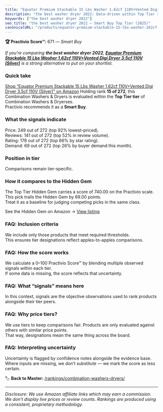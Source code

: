 ```yaml
---
title: "Equator Premium Stackable 15 Lbs Washer 1.62cf 110V+Vented Digi Dryer 3.5cf 110V (Silver)"
description: "the best washer dryer 2022: Data-driven within Top Tier ranking using the Practivio Score™. Positioned by quality, value, demand, findability, momentum."
keywords: ["the best washer dryer 2022"]
seo_title: "the best washer dryer 2022 — Smart Buy Top Tier (2025)"
canonicalURL: "/products/equator-premium-stackable-15-lbs-washer-162cf-110vvented-digi-dryer-35cf-110v-silver-B0CMQFQ9J9/"
---
```


**🏆 Practivio Score™:** 671 — _Smart Buy_


*If you're comparing **the best washer dryer 2022**, **[Equator Premium Stackable 15 Lbs Washer 1.62cf 110V+Vented Digi Dryer 3.5cf 110V (Silver)](https://www.amazon.com/dp/B0CMQFQ9J9?tag=practivio-20)** is a strong alternative to put on your shortlist.*
### Quick take
[Shop “Equator Premium Stackable 15 Lbs Washer 1.62cf 110V+Vented Digi Dryer 3.5cf 110V (Silver)” on Amazon](https://www.amazon.com/dp/B0CMQFQ9J9?tag=practivio-20)
Holding rank **15 of 272**, this Combination Washers & Dryers is evaluated within the **Top Tier tier** of Combination Washers & Dryerses.  
Practivio recommends it as a **Smart Buy**.

### What the signals indicate
Price: 249 out of 272 (top 92% lowest-priced).  
Reviews: 141 out of 272 (top 52% in review volume).  
Rating: 178 out of 272 (top 66% by star rating).  
Demand: 69 out of 272 (top 26% by buyer demand this month).

### Position in tier
Comparisons remain tier-specific.

### How it compares to the Hidden Gem
The Top Tier Hidden Gem carries a score of 740.00 on the Practivio scale.  
This pick trails the Hidden Gem by 69.00 points.  
Treat it as a baseline for judging competing picks in the same class.  

See the Hidden Gem on Amazon → [View listing](https://www.amazon.com/dp/B0C72WLSJ1?tag=practivio-20)

### FAQ: Inclusion criteria
We include only those products that meet required thresholds.  
This ensures tier designations reflect apples-to-apples comparisons.

### FAQ: How the score works
We calculate a 0–100 Practivio Score™ by blending multiple observed signals within each tier.  
If some data is missing, the score reflects that uncertainty.

### FAQ: What “signals” means here
In this context, signals are the objective observations used to rank products alongside their tier peers.

### FAQ: Why price tiers?
We use tiers to keep comparisons fair. Products are only evaluated against others with similar price points.  
That way, designations mean the same thing across the board.

### FAQ: Interpreting uncertainty
Uncertainty is flagged by confidence notes alongside the evidence base.  
Where inputs are missing, we don’t substitute — we mark the score as less certain.


🏷️ **Back to Master:** [/rankings/combination-washers-dryers/](/rankings/combination-washers-dryers/)

---
_Disclosure: We use Amazon affiliate links which may earn a commission. We don’t display live prices or review counts. Rankings are produced using a consistent, proprietary methodology._
